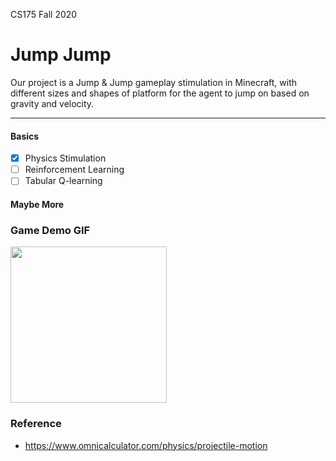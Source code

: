 CS175 Fall 2020

# Jump Jump

Our project is a Jump & Jump gameplay stimulation in Minecraft, with different sizes and shapes of platform for the agent to jump on based on gravity and velocity. 

---
#### Basics 
- [x] Physics Stimulation
- [ ] Reinforcement Learning
- [ ] Tabular Q-learning

#### Maybe More


### Game Demo GIF

<img src="http://g.recordit.co/4CEtMmbRC2.gif" width=250><br>


### Reference 
- https://www.omnicalculator.com/physics/projectile-motion
